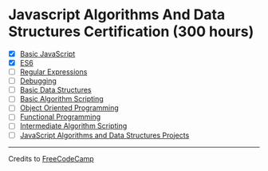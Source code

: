 # Javascript Algorithms And Data Structures Certification (300 hours)

- [x] [Basic JavaScript](01-basic-javascript)
- [x] [ES6](02-es6)
- [ ] [Regular Expressions](03-regular-expression)
- [ ] [Debugging](04-debugging)
- [ ] [Basic Data Structures](05-basic-data-structures)
- [ ] [Basic Algorithm Scripting](06-basic-algorithm-scripting)
- [ ] [Object Oriented Programming](07-object-oriented-programming)
- [ ] [Functional Programming](08-functional-programming)
- [ ] [Intermediate Algorithm Scripting](09-intermediate-algorithm-scripting)
- [ ] [JavaScript Algorithms and Data Structures Projects](10-javascript-algorithms-and-data-structures)

---

Credits to [FreeCodeCamp](https://www.freecodecamp.org/)